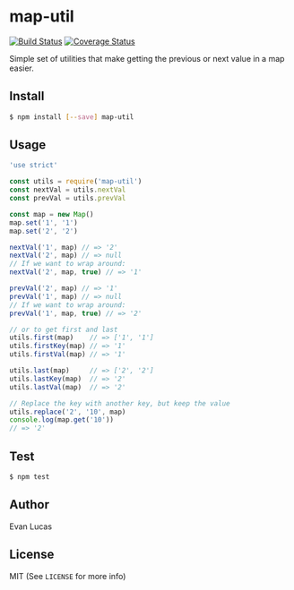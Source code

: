 # map-util

[![Build Status](https://travis-ci.org/evanlucas/map-util.svg)](https://travis-ci.org/evanlucas/map-util)
[![Coverage Status](https://coveralls.io/repos/evanlucas/map-util/badge.svg?branch=master&service=github)](https://coveralls.io/github/evanlucas/map-util?branch=master)

Simple set of utilities that make getting the previous or next value in a map
easier.

## Install

```bash
$ npm install [--save] map-util
```

## Usage

```js
'use strict'

const utils = require('map-util')
const nextVal = utils.nextVal
const prevVal = utils.prevVal

const map = new Map()
map.set('1', '1')
map.set('2', '2')

nextVal('1', map) // => '2'
nextVal('2', map) // => null
// If we want to wrap around:
nextVal('2', map, true) // => '1'

prevVal('2', map) // => '1'
prevVal('1', map) // => null
// If we want to wrap around:
prevVal('1', map, true) // => '2'

// or to get first and last
utils.first(map)    // => ['1', '1']
utils.firstKey(map) // => '1'
utils.firstVal(map) // => '1'

utils.last(map)     // => ['2', '2']
utils.lastKey(map)  // => '2'
utils.lastVal(map)  // => '2'

// Replace the key with another key, but keep the value
utils.replace('2', '10', map)
console.log(map.get('10'))
// => '2'
```

## Test

```bash
$ npm test
```

## Author

Evan Lucas

## License

MIT (See `LICENSE` for more info)
